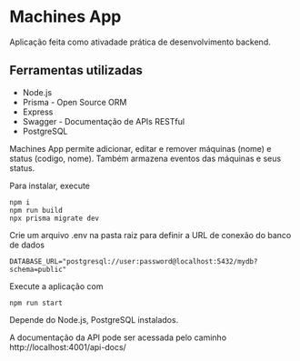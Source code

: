 # Machines App

Aplicação feita como ativadade prática de desenvolvimento backend. 

## Ferramentas utilizadas
- Node.js
- Prisma - Open Source ORM
- Express
- Swagger - Documentação de APIs RESTful
- PostgreSQL

Machines App permite adicionar, editar e remover máquinas (nome) e status (codigo, nome).
Também armazena eventos das máquinas e seus status.

Para instalar, execute
```
npm i
npm run build
npx prisma migrate dev
```
Crie um arquivo .env na pasta raiz para definir a URL de conexão do banco de dados
```
DATABASE_URL="postgresql://user:password@localhost:5432/mydb?schema=public"
```
Execute a aplicação com
```
npm run start
```
Depende do Node.js, PostgreSQL instalados.

A documentação da API pode ser acessada pelo caminho
http://localhost:4001/api-docs/
